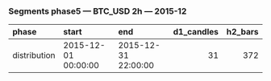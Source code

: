 ### Segments phase5 — BTC_USD 2h — 2015-12

| phase        | start               | end                 |   d1_candles |   h2_bars |
|:-------------|:--------------------|:--------------------|-------------:|----------:|
| distribution | 2015-12-01 00:00:00 | 2015-12-31 22:00:00 |           31 |       372 |